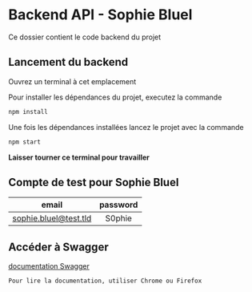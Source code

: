 # Backend API - Sophie Bluel

Ce dossier contient le code backend du projet

## Lancement du backend 

Ouvrez un terminal à cet emplacement

Pour installer les dépendances du projet, executez la commande 
```bash 
npm install
```

Une fois les dépendances installées lancez le projet avec la commande 
```bash 
npm start 
```

**Laisser tourner ce terminal pour travailler**

## Compte de test pour Sophie Bluel

|email|password|
| :---------------: | :---------------: |
|sophie.bluel@test.tld|S0phie|  
    
## Accéder à Swagger

[documentation Swagger](    )

    Pour lire la documentation, utiliser Chrome ou Firefox
